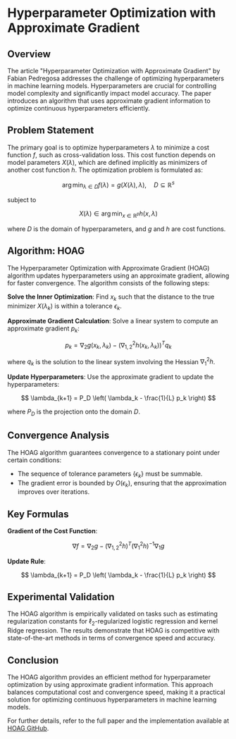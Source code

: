 # Hyperparameter Optimization with Approximate Gradient

## Overview

The article "Hyperparameter Optimization with Approximate Gradient" by Fabian Pedregosa addresses the challenge of optimizing hyperparameters in machine learning models. Hyperparameters are crucial for controlling model complexity and significantly impact model accuracy. The paper introduces an algorithm that uses approximate gradient information to optimize continuous hyperparameters efficiently.

## Problem Statement

The primary goal is to optimize hyperparameters $\lambda$ to minimize a cost function $f$, such as cross-validation loss. This cost function depends on model parameters $X(\lambda)$, which are defined implicitly as minimizers of another cost function $h$. The optimization problem is formulated as:

$$
\arg \min_{\lambda \in D} f(\lambda) = g(X(\lambda), \lambda), \quad D \subseteq \mathbb{R}^s
$$

subject to

$$
X(\lambda) \in \arg \min_{x \in \mathbb{R}^p} h(x, \lambda)
$$

where $D$ is the domain of hyperparameters, and $g$ and $h$ are cost functions.

## Algorithm: HOAG

The Hyperparameter Optimization with Approximate Gradient (HOAG) algorithm updates hyperparameters using an approximate gradient, allowing for faster convergence. The algorithm consists of the following steps:

**Solve the Inner Optimization**: Find $x_k$ such that the distance to the true minimizer $X(\lambda_k)$ is within a tolerance $\epsilon_k$.

  **Approximate Gradient Calculation**: Solve a linear system to compute an approximate gradient $p_k$:

   $$
   p_k = \nabla_2 g(x_k, \lambda_k) - \left(\nabla_{1,2}^2 h(x_k, \lambda_k)\right)^T q_k
   $$

   where $q_k$ is the solution to the linear system involving the Hessian $\nabla_1^2 h$.

  **Update Hyperparameters**: Use the approximate gradient to update the hyperparameters:

   $$
   \lambda_{k+1} = P_D \left( \lambda_k - \frac{1}{L} p_k \right)
   $$

   where $P_D$ is the projection onto the domain $D$.

## Convergence Analysis

The HOAG algorithm guarantees convergence to a stationary point under certain conditions:

- The sequence of tolerance parameters $\{\epsilon_k\}$ must be summable.
- The gradient error is bounded by $O(\epsilon_k)$, ensuring that the approximation improves over iterations.

## Key Formulas

**Gradient of the Cost Function**:

   $$ \nabla f = \nabla_2 g - \left(\nabla_{1,2}^2 h\right)^T \left(\nabla_1^2 h\right)^{-1} \nabla_1 g $$
   
**Update Rule**:

   $$
   \lambda_{k+1} = P_D \left( \lambda_k - \frac{1}{L} p_k \right)
   $$

## Experimental Validation

The HOAG algorithm is empirically validated on tasks such as estimating regularization constants for $\ell_2$-regularized logistic regression and kernel Ridge regression. The results demonstrate that HOAG is competitive with state-of-the-art methods in terms of convergence speed and accuracy.

## Conclusion

The HOAG algorithm provides an efficient method for hyperparameter optimization by using approximate gradient information. This approach balances computational cost and convergence speed, making it a practical solution for optimizing continuous hyperparameters in machine learning models.

For further details, refer to the full paper and the implementation available at [HOAG GitHub](https://github.com/fabianp/hoag).
